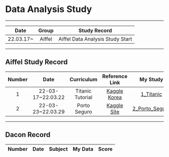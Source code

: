 # Data Analysis Study
---
|Date|Group|Study Record|
|:---:|:---:|:---:|
|22.03.17~|Aiffel|Aiffel Data Analysis Study Start|


---
## Aiffel Study Record
|Number|Date|Curriculum|Reference Link|My Study|
|:------:|:---:|:---:|:---:|:---:|
|1|22-03-17~22.03.22|Titanic Tutorial|[Kaggle Korea](https://kaggle-kr.tistory.com/17)|[1_Titanic](https://github.com/youngchurl/Data-Analysis-Study/tree/main/Write/1_Titanic)
|2|22-03-23~22.03.29|Porto Seguro|[Kaggle Site](https://www.kaggle.com/code/gpreda/porto-seguro-exploratory-analysis-and-prediction/notebook)|[2_Porto_Seguro](https://github.com/youngchurl/Data-Analysis-Study/tree/main/Write/2_porto_seguro)|

---
## Dacon Record
|Number|Date|Subject|My Data|Score|
|:---:|:---:|:---:|:---:|:---:|

